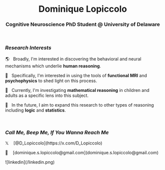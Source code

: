 <h1 align="center">Dominique Lopiccolo</h1>
<h3 align="center">Cognitive Neuroscience PhD Student @ University of Delaware</h3>
<br>

### *Research Interests*
<p>🌎 &nbsp;&nbsp;Broadly, I'm interested in discovering the behavioral and neural mechanisms which underlie <b>human reasoning</b>.</p>
<p>🧠 &nbsp;&nbsp;Specifically, I'm interested in using the tools of <b>functional MRI</b> and <b>psychophysics</b> to shed light on this process.</p>
<p>🔢 &nbsp;&nbsp;Currently, I'm investigating <b>mathematical reasoning</b> in children and adults as a specific lens into this subject.</p>
<p>🔮 &nbsp;&nbsp;In the future, I aim to expand this research to other types of reasoning including <b>logic</b> and <b>statistics</b>.</p>
<br>

### *Call Me, Beep Me, If You Wanna Reach Me*
<p>𝕏 &nbsp;&nbsp; [@D_Lopiccolo](https://x.com/D_Lopiccolo)</p>
<p>📧 &nbsp;&nbsp; [dominique.s.lopiccolo@gmail.com](dominique.s.lopiccolo@gmail.com)</p>
<p>![linkedin](/linkedin.png)</p>


